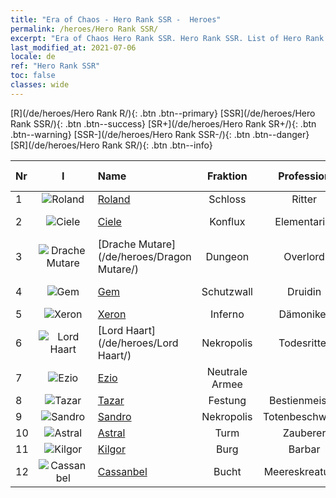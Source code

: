 ```yaml
---
title: "Era of Chaos - Hero Rank SSR -  Heroes"
permalink: /heroes/Hero Rank SSR/
excerpt: "Era of Chaos Hero Rank SSR. Hero Rank SSR. List of Hero Rank  in Era of Chaos"
last_modified_at: 2021-07-06
locale: de
ref: "Hero Rank SSR"
toc: false
classes: wide
---
```

 [R](/de/heroes/Hero Rank R/){: .btn .btn--primary} [SSR](/de/heroes/Hero Rank SSR/){: .btn .btn--success} [SR+](/de/heroes/Hero Rank SR+/){: .btn .btn--warning} [SSR-](/de/heroes/Hero Rank SSR-/){: .btn .btn--danger} [SR](/de/heroes/Hero Rank SR/){: .btn .btn--info} 

  | Nr |  I |    Name    |  Fraktion  |  Profession   |  Rang  |    Specialty     | User Rate  | 
  |:---|:--:|:-----------|:-------:|:-------------:|:------:|:-----------------|:----:|
  | 1 | ![Roland](/images/h/h_Roland.jpg) | [Roland](/de/heroes/Roland/) | Schloss | Ritter | **SSR** |  Erhöhte Moral | SR+ |
  | 2 | ![Ciele](/images/h/h_Ciele.jpg) | [Ciele](/de/heroes/Ciele/) | Konflux | Elementarist | **SSR** |  Elementar-Resonanz | SSR |
  | 3 | ![Drache Mutare](/images/h/h_MutareDrake.jpg) | [Drache Mutare](/de/heroes/Dragon Mutare/) | Dungeon | Overlord | **SSR** |  Drachenerwachen | SSR |
  | 4 | ![Gem](/images/h/h_Gem.jpg) | [Gem](/de/heroes/Gem/) | Schutzwall | Druidin | **SSR** |  Natürliche Heilung | SSR |
  | 5 | ![Xeron](/images/h/h_Xeron.jpg) | [Xeron](/de/heroes/Xeron/) | Inferno | Dämoniker | **SSR** |  Erzteufel | SSR |
  | 6 | ![Lord Haart](/images/h/h_LordHaart.jpg) | [Lord Haart](/de/heroes/Lord Haart/) | Nekropolis | Todesritter | **SSR** |  Todesritter | SR- |
  | 7 | ![Ezio](/images/h/h_Ezio.jpg) | [Ezio](/de/heroes/Ezio/) | Neutrale Armee |  | **SSR** |  Bruderschaft | R+ |
  | 8 | ![Tazar](/images/h/h_Tazar.jpg) | [Tazar](/de/heroes/Tazar/) | Festung | Bestienmeister | **SSR** |  Blutiger Zorn | SSR |
  | 9 | ![Sandro](/images/h/h_Sandro.jpg) | [Sandro](/de/heroes/Sandro/) | Nekropolis | Totenbeschwörer | **SSR** |  Dunkelheit | SSR |
  | 10 | ![Astral](/images/h/h_Astral.jpg) | [Astral](/de/heroes/Astral/) | Turm | Zauberer | **SSR** |  Magieverstärkung | SSR |
  | 11 | ![Kilgor](/images/h/h_Kilgor.jpg) | [Kilgor](/de/heroes/Kilgor/) | Burg | Barbar | **SSR** |  Kriegsbehemoth | SSR |
  | 12 | ![Cassanbel](/images/h/h_Cassanbel.jpg) | [Cassanbel](/de/heroes/Cassanbel/) | Bucht | Meereskreaturen | **SSR** |  Lied des Ozeans | SSR |
